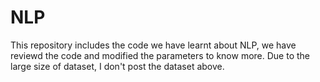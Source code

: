 # NLP
This repository includes the code we have learnt about NLP, we have reviewd the code and modified the parameters to know more. Due to the large size of dataset, I don't post the dataset above.
